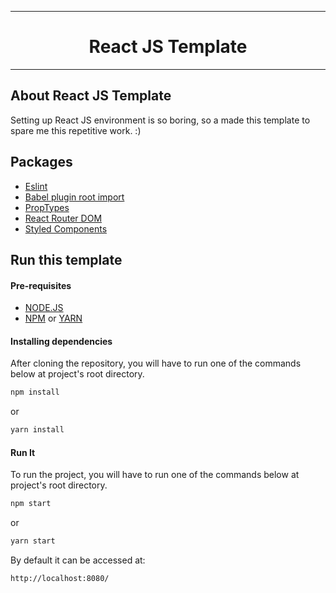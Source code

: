 <hr>
<h1 align=center>React JS Template</h1>
<hr>

## About React JS Template
Setting up React JS environment is so boring, so a made this template to spare me this repetitive work. :)

## Packages
- [Eslint](https://eslint.org/)
- [Babel plugin root import](https://www.npmjs.com/package/babel-plugin-root-import)
- [PropTypes](https://reactjs.org/docs/typechecking-with-proptypes.html)
- [React Router DOM](https://reactrouter.com/web/guides/quick-start)
- [Styled Components](https://styled-components.com/)

## Run this template
#### Pre-requisites
- [NODE.JS](https://nodejs.org/en/)
- [NPM](https://www.npmjs.com/) or [YARN](https://yarnpkg.com/)

#### Installing dependencies
After cloning the repository, you will have to run one of the commands below at project's root directory.
```sh
npm install
```
or
```sh
yarn install
```

#### Run It
To run the project, you will have to run one of the commands below at project's root directory.
```sh
npm start
```
or
```sh
yarn start
```

By default it can be accessed at:

```sh
http://localhost:8080/
```
